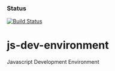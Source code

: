 ### Status
[![Build Status](https://travis-ci.org/DanielASAndrews/js-dev-environment.svg?branch=master)](https://travis-ci.org/DanielASAndrews/js-dev-environment)

# js-dev-environment
Javascript Development Environment
